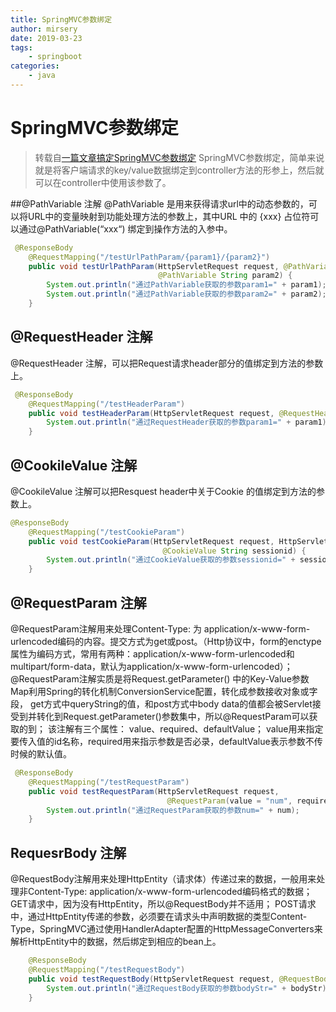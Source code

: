 ```yaml
---
title: SpringMVC参数绑定
author: mirsery
date: 2019-03-23
tags: 
    - springboot
categories: 
    - java  
---
```




# SpringMVC参数绑定
>  转载自[一篇文章搞定SpringMVC参数绑定](https://mp.weixin.qq.com/s/ljCX88T8EZO2TIVs7NUvCg)
SpringMVC参数绑定，简单来说就是将客户端请求的key/value数据绑定到controller方法的形参上，然后就可以在controller中使用该参数了。

<!-- toc -->

##@PathVariable 注解
@PathVariable 是用来获得请求url中的动态参数的，可以将URL中的变量映射到功能处理方法的参数上，其中URL 中的 {xxx} 占位符可以通过@PathVariable(“xxx“) 绑定到操作方法的入参中。
```java
 @ResponseBody
    @RequestMapping("/testUrlPathParam/{param1}/{param2}")
    public void testUrlPathParam(HttpServletRequest request, @PathVariable String param1,
                                 @PathVariable String param2) {
        System.out.println("通过PathVariable获取的参数param1=" + param1);
        System.out.println("通过PathVariable获取的参数param2=" + param2);
    }
```

## @RequestHeader 注解
@RequestHeader 注解，可以把Request请求header部分的值绑定到方法的参数上。
```java
 @ResponseBody
    @RequestMapping("/testHeaderParam")
    public void testHeaderParam(HttpServletRequest request, @RequestHeader String param1) {
        System.out.println("通过RequestHeader获取的参数param1=" + param1);
    }
```

## @CookileValue 注解
@CookileValue 注解可以把Resquest header中关于Cookie 的值绑定到方法的参数上。
```java
@ResponseBody
    @RequestMapping("/testCookieParam")
    public void testCookieParam(HttpServletRequest request, HttpServletResponse response,
                                  @CookieValue String sessionid) {
        System.out.println("通过CookieValue获取的参数sessionid=" + sessionid);
    }
```

## @RequestParam 注解
@RequestParam注解用来处理Content-Type: 为 application/x-www-form-urlencoded编码的内容。提交方式为get或post。（Http协议中，form的enctype属性为编码方式，常用有两种：application/x-www-form-urlencoded和multipart/form-data，默认为application/x-www-form-urlencoded）；
@RequestParam注解实质是将Request.getParameter() 中的Key-Value参数Map利用Spring的转化机制ConversionService配置，转化成参数接收对象或字段，
get方式中queryString的值，和post方式中body data的值都会被Servlet接受到并转化到Request.getParameter()参数集中，所以@RequestParam可以获取的到；
该注解有三个属性： value、required、defaultValue； value用来指定要传入值的id名称，required用来指示参数是否必录，defaultValue表示参数不传时候的默认值。
```java
 @ResponseBody
    @RequestMapping("/testRequestParam")
    public void testRequestParam(HttpServletRequest request,
                                   @RequestParam(value = "num", required = true, defaultValue = "0") int num) {
        System.out.println("通过RequestParam获取的参数num=" + num);
    }
```

## RequesrBody 注解
@RequestBody注解用来处理HttpEntity（请求体）传递过来的数据，一般用来处理非Content-Type: application/x-www-form-urlencoded编码格式的数据；
GET请求中，因为没有HttpEntity，所以@RequestBody并不适用；
POST请求中，通过HttpEntity传递的参数，必须要在请求头中声明数据的类型Content-Type，SpringMVC通过使用HandlerAdapter配置的HttpMessageConverters来解析HttpEntity中的数据，然后绑定到相应的bean上。
```java
    @ResponseBody
    @RequestMapping("/testRequestBody")
    public void testRequestBody(HttpServletRequest request, @RequestBody String bodyStr){
        System.out.println("通过RequestBody获取的参数bodyStr=" + bodyStr);
    }
```


